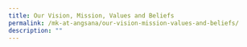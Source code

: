 ```yaml
---
title: Our Vision, Mission, Values and Beliefs
permalink: /mk-at-angsana/our-vision-mission-values-and-beliefs/
description: ""
---
```

